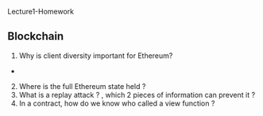 Lecture1-Homework
## Blockchain

1. Why is client diversity important for Ethereum?
- 
2. Where is the full Ethereum state held ?
3. What is a replay attack ? , which 2 pieces of information can prevent it ?
4. In a contract, how do we know who called a view function ?
